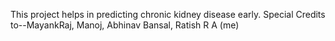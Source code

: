 This project helps in predicting chronic kidney disease early.
Special Credits to--MayankRaj,
                    Manoj,
                    Abhinav Bansal,
                    Ratish R A (me)
